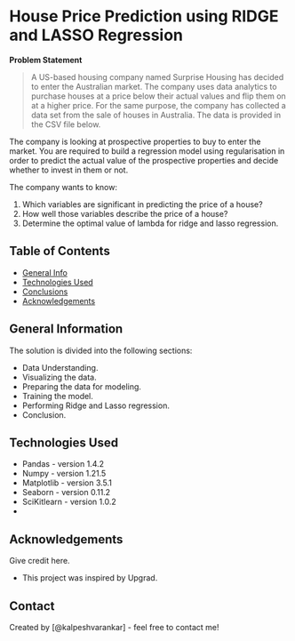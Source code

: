 # House Price Prediction using RIDGE and LASSO Regression
**Problem Statement**
> A US-based housing company named Surprise Housing has decided to enter the Australian market. The company uses data analytics to purchase houses at a price below their actual values and flip them on at a higher price. For the same purpose, the company has collected a data set from the sale of houses in Australia. The data is provided in the CSV file below.

The company is looking at prospective properties to buy to enter the market. You are required to build a regression model using regularisation in order to predict the actual value of the prospective properties and decide whether to invest in them or not.

The company wants to know:
1. Which variables are significant in predicting the price of a house?
2. How well those variables describe the price of a house?
3. Determine the optimal value of lambda for ridge and lasso regression.


## Table of Contents
* [General Info](#general-information)
* [Technologies Used](#technologies-used)
* [Conclusions](#conclusions)
* [Acknowledgements](#acknowledgements)

<!-- You can include any other section that is pertinent to your problem -->

## General Information
The solution is divided into the following sections:
- Data Understanding.
- Visualizing the data.
- Preparing the data for modeling.
- Training the model.
- Performing Ridge and Lasso regression.
- Conclusion.

<!-- You don't have to answer all the questions - just the ones relevant to your project. -->


<!-- You don't have to answer all the questions - just the ones relevant to your project. -->


## Technologies Used
- Pandas - version 1.4.2
- Numpy - version 1.21.5
- Matplotlib - version 3.5.1
- Seaborn - version 0.11.2
- SciKitlearn - version 1.0.2
- 
<!-- As the libraries versions keep on changing, it is recommended to mention the version of library used in this project -->


## Acknowledgements
Give credit here.
- This project was inspired by Upgrad.


## Contact
Created by [@kalpeshvarankar] - feel free to contact me!


<!-- Optional -->
<!-- ## License -->
<!-- This project is open source and available under the [... License](). -->

<!-- You don't have to include all sections - just the one's relevant to your project -->